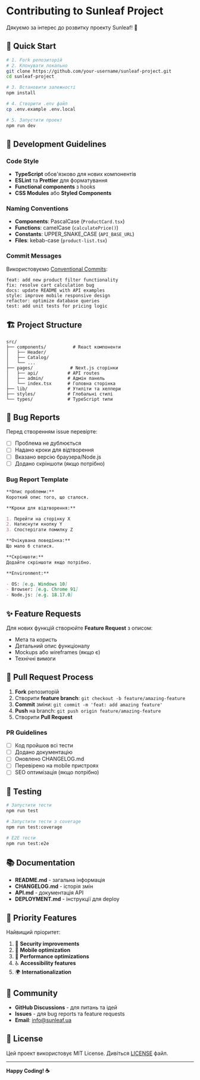 # Contributing to Sunleaf Project

Дякуємо за інтерес до розвитку проекту Sunleaf! 🍃

## 🚀 Quick Start

```bash
# 1. Fork репозиторій
# 2. Клонувати локально
git clone https://github.com/your-username/sunleaf-project.git
cd sunleaf-project

# 3. Встановити залежності
npm install

# 4. Створити .env файл
cp .env.example .env.local

# 5. Запустити проект
npm run dev
```

## 📝 Development Guidelines

### Code Style

- **TypeScript** обов'язково для нових компонентів
- **ESLint** та **Prettier** для форматування
- **Functional components** з hooks
- **CSS Modules** або **Styled Components**

### Naming Conventions

- **Components**: PascalCase (`ProductCard.tsx`)
- **Functions**: camelCase (`calculatePrice()`)
- **Constants**: UPPER_SNAKE_CASE (`API_BASE_URL`)
- **Files**: kebab-case (`product-list.tsx`)

### Commit Messages

Використовуємо [Conventional Commits](https://www.conventionalcommits.org/):

```
feat: add new product filter functionality
fix: resolve cart calculation bug
docs: update README with API examples
style: improve mobile responsive design
refactor: optimize database queries
test: add unit tests for pricing logic
```

## 🏗 Project Structure

```
src/
├── components/          # React компоненти
│   ├── Header/
│   ├── Catalog/
│   └── ...
├── pages/              # Next.js сторінки
│   ├── api/           # API routes
│   ├── admin/         # Адмін панель
│   └── index.tsx      # Головна сторінка
├── lib/               # Утиліти та хелпери
├── styles/            # Глобальні стилі
└── types/             # TypeScript типи
```

## 🐛 Bug Reports

Перед створенням issue перевірте:

- [ ] Проблема не дублюється
- [ ] Надано кроки для відтворення
- [ ] Вказано версію браузера/Node.js
- [ ] Додано скріншоти (якщо потрібно)

### Bug Report Template

```markdown
**Опис проблеми:**
Короткий опис того, що сталося.

**Кроки для відтворення:**

1. Перейти на сторінку X
2. Натиснути кнопку Y
3. Спостерігати помилку Z

**Очікувана поведінка:**
Що мало б статися.

**Скріншоти:**
Додайте скріншоти якщо потрібно.

**Environment:**

- OS: [e.g. Windows 10]
- Browser: [e.g. Chrome 91]
- Node.js: [e.g. 18.17.0]
```

## ✨ Feature Requests

Для нових функцій створюйте **Feature Request** з описом:

- Мета та користь
- Детальний опис функціоналу
- Mockups або wireframes (якщо є)
- Технічні вимоги

## 🔄 Pull Request Process

1. **Fork** репозиторій
2. Створити **feature branch**: `git checkout -b feature/amazing-feature`
3. **Commit** зміни: `git commit -m 'feat: add amazing feature'`
4. **Push** на branch: `git push origin feature/amazing-feature`
5. Створити **Pull Request**

### PR Guidelines

- [ ] Код пройшов всі тести
- [ ] Додано документацію
- [ ] Оновлено CHANGELOG.md
- [ ] Перевірено на mobile пристроях
- [ ] SEO оптимізація (якщо потрібно)

## 🧪 Testing

```bash
# Запустити тести
npm run test

# Запустити тести з coverage
npm run test:coverage

# E2E тести
npm run test:e2e
```

## 📚 Documentation

- **README.md** - загальна інформація
- **CHANGELOG.md** - історія змін
- **API.md** - документація API
- **DEPLOYMENT.md** - інструкції для deploy

## 🌟 Priority Features

Найвищий пріоритет:

1. 🔐 **Security improvements**
2. 📱 **Mobile optimization**
3. 🚀 **Performance optimizations**
4. ♿ **Accessibility features**
5. 🌍 **Internationalization**

## 💬 Community

- **GitHub Discussions** - для питань та ідей
- **Issues** - для bug reports та feature requests
- **Email**: info@sunleaf.ua

## 📄 License

Цей проект використовує MIT License. Дивіться [LICENSE](LICENSE) файл.

---

**Happy Coding! ☕**

